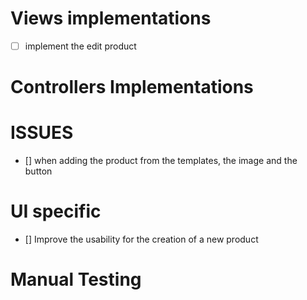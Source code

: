# Views implementations
- [ ] implement the edit product

# Controllers Implementations



# ISSUES
- [] when adding the product from the templates, the image and the button



# UI specific
- [] Improve the usability for the creation of a new product


# Manual Testing
